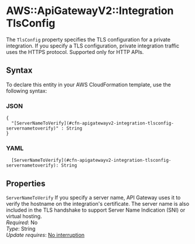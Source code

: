 # AWS::ApiGatewayV2::Integration TlsConfig<a name="aws-properties-apigatewayv2-integration-tlsconfig"></a>

The `TlsConfig` property specifies the TLS configuration for a private integration\. If you specify a TLS configuration, private integration traffic uses the HTTPS protocol\. Supported only for HTTP APIs\.

## Syntax<a name="aws-properties-apigatewayv2-integration-tlsconfig-syntax"></a>

To declare this entity in your AWS CloudFormation template, use the following syntax:

### JSON<a name="aws-properties-apigatewayv2-integration-tlsconfig-syntax.json"></a>

```
{
  "[ServerNameToVerify](#cfn-apigatewayv2-integration-tlsconfig-servernametoverify)" : String
}
```

### YAML<a name="aws-properties-apigatewayv2-integration-tlsconfig-syntax.yaml"></a>

```
  [ServerNameToVerify](#cfn-apigatewayv2-integration-tlsconfig-servernametoverify): String
```

## Properties<a name="aws-properties-apigatewayv2-integration-tlsconfig-properties"></a>

`ServerNameToVerify` <a name="cfn-apigatewayv2-integration-tlsconfig-servernametoverify"></a>
If you specify a server name, API Gateway uses it to verify the hostname on the integration's certificate\. The server name is also included in the TLS handshake to support Server Name Indication \(SNI\) or virtual hosting\.  
_Required_: No  
_Type_: String  
_Update requires_: [No interruption](https://docs.aws.amazon.com/AWSCloudFormation/latest/UserGuide/using-cfn-updating-stacks-update-behaviors.html#update-no-interrupt)
